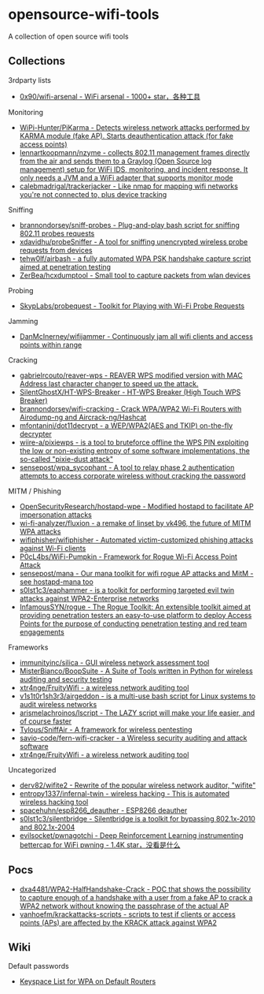# opensource-wifi-tools

A collection of open source wifi tools

## Collections

3rdparty lists

* [0x90/wifi-arsenal - WiFi arsenal - 1000+ star，各种工具](https://github.com/0x90/wifi-arsenal)

Monitoring

* [WiPi-Hunter/PiKarma - Detects wireless network attacks performed by KARMA module (fake AP). Starts deauthentication attack (for fake access points)](https://github.com/WiPi-Hunter/PiKarma)
* [lennartkoopmann/nzyme - collects 802.11 management frames directly from the air and sends them to a Graylog (Open Source log management) setup for WiFi IDS, monitoring, and incident response. It only needs a JVM and a WiFi adapter that supports monitor mode](https://github.com/lennartkoopmann/nzyme)
* [calebmadrigal/trackerjacker - Like nmap for mapping wifi networks you're not connected to, plus device tracking](https://github.com/calebmadrigal/trackerjacker)

Sniffing

* [brannondorsey/sniff-probes - Plug-and-play bash script for sniffing 802.11 probes requests](https://github.com/brannondorsey/sniff-probes)
* [xdavidhu/probeSniffer - A tool for sniffing unencrypted wireless probe requests from devices](https://github.com/xdavidhu/probeSniffer)
* [tehw0lf/airbash - a fully automated WPA PSK handshake capture script aimed at penetration testing](https://github.com/tehw0lf/airbash)
* [ZerBea/hcxdumptool - Small tool to capture packets from wlan devices](https://github.com/ZerBea/hcxdumptool)

Probing

* [SkypLabs/probequest - Toolkit for Playing with Wi-Fi Probe Requests](https://github.com/SkypLabs/probequest)

Jamming

* [DanMcInerney/wifijammer - Continuously jam all wifi clients and access points within range](https://github.com/DanMcInerney/wifijammer)

Cracking

* [gabrielrcouto/reaver-wps - REAVER WPS modified version with MAC Address last character changer to speed up the attack.](https://github.com/gabrielrcouto/reaver-wps)
* [SilentGhostX/HT-WPS-Breaker - HT-WPS Breaker (High Touch WPS Breaker)](https://github.com/SilentGhostX/HT-WPS-Breaker)
* [brannondorsey/wifi-cracking - Crack WPA/WPA2 Wi-Fi Routers with Airodump-ng and Aircrack-ng/Hashcat ](https://github.com/brannondorsey/wifi-cracking)
* [mfontanini/dot11decrypt - a WEP/WPA2(AES and TKIP) on-the-fly decrypter](https://github.com/mfontanini/dot11decrypt)
* [wiire-a/pixiewps - is a tool to bruteforce offline the WPS PIN exploiting the low or non-existing entropy of some software implementations, the so-called "pixie-dust attack"](https://github.com/wiire-a/pixiewps)
* [sensepost/wpa_sycophant - A tool to relay phase 2 authentication attempts to access corporate wireless without cracking the password](https://github.com/sensepost/wpa_sycophant)

MITM / Phishing

* [OpenSecurityResearch/hostapd-wpe - Modified hostapd to facilitate AP impersonation attacks](https://github.com/OpenSecurityResearch/hostapd-wpe)
* [wi-fi-analyzer/fluxion - a remake of linset by vk496, the future of MITM WPA attacks](https://github.com/wi-fi-analyzer/fluxion)
* [wifiphisher/wifiphisher - Automated victim-customized phishing attacks against Wi-Fi clients](https://github.com/wifiphisher/wifiphisher)
* [P0cL4bs/WiFi-Pumpkin - Framework for Rogue Wi-Fi Access Point Attack](https://github.com/P0cL4bs/WiFi-Pumpkin)
* [sensepost/mana - Our mana toolkit for wifi rogue AP attacks and MitM - see hostapd-mana too](https://github.com/sensepost/mana)
* [s0lst1c3/eaphammer - is a toolkit for performing targeted evil twin attacks against WPA2-Enterprise networks](https://github.com/s0lst1c3/eaphammer)
* [InfamousSYN/rogue - The Rogue Toolkit: An extensible toolkit aimed at providing penetration testers an easy-to-use platform to deploy Access Points for the purpose of conducting penetration testing and red team engagements](https://github.com/InfamousSYN/rogue)

Frameworks

* [immunityinc/silica - GUI wireless network assessment tool](https://www.immunityinc.com/products/silica/)
* [MisterBianco/BoopSuite - A Suite of Tools written in Python for wireless auditing and security testing](https://github.com/MisterBianco/BoopSuite)
* [xtr4nge/FruityWifi - a wireless network auditing tool](https://github.com/xtr4nge/FruityWifi)
* [v1s1t0r1sh3r3/airgeddon - is a multi-use bash script for Linux systems to audit wireless networks](https://github.com/v1s1t0r1sh3r3/airgeddon)
* [arismelachroinos/lscript - The LAZY script will make your life easier, and of course faster](https://github.com/arismelachroinos/lscript)
* [Tylous/SniffAir - A framework for wireless pentesting](https://github.com/Tylous/SniffAir)
* [savio-code/fern-wifi-cracker - a Wireless security auditing and attack software](https://github.com/savio-code/fern-wifi-cracker)
* [xtr4nge/FruityWifi - a wireless network auditing tool](https://github.com/xtr4nge/FruityWifi)

Uncategorized

* [derv82/wifite2 - Rewrite of the popular wireless network auditor, "wifite"](https://github.com/derv82/wifite2)
* [entropy1337/infernal-twin - wireless hacking - This is automated wireless hacking tool](https://github.com/entropy1337/infernal-twin)
* [spacehuhn/esp8266_deauther - ESP8266 deauther](https://github.com/spacehuhn/esp8266_deauther)
* [s0lst1c3/silentbridge - Silentbridge is a toolkit for bypassing 802.1x-2010 and 802.1x-2004](https://github.com/s0lst1c3/silentbridge)
* [evilsocket/pwnagotchi - Deep Reinforcement Learning instrumenting bettercap for WiFi pwning - 1.4K star，没看是什么](https://github.com/evilsocket/pwnagotchi)

## Pocs

* [dxa4481/WPA2-HalfHandshake-Crack - POC that shows the possibility to capture enough of a handshake with a user from a fake AP to crack a WPA2 network without knowing the passphrase of the actual AP](https://github.com/dxa4481/WPA2-HalfHandshake-Crack)
* [vanhoefm/krackattacks-scripts - scripts to test if clients or access points (APs) are affected by the KRACK attack against WPA2](https://github.com/vanhoefm/krackattacks-scripts)

## Wiki

Default passwords

* [Keyspace List for WPA on Default Routers](https://hashcat.net/forum/thread-6170.html)




